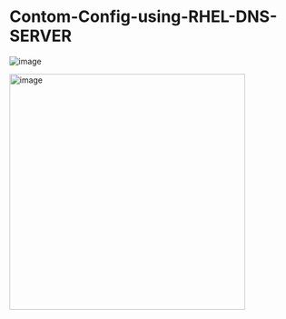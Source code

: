 # Contom-Config-using-RHEL-DNS-SERVER


![image](https://github.com/user-attachments/assets/959f5c0e-9a7f-4a1e-8e76-7c6b6735d0ce)


<img width="415" alt="image" src="https://github.com/user-attachments/assets/874d7db2-6da5-47fc-bddc-c3822e1918ae" />
